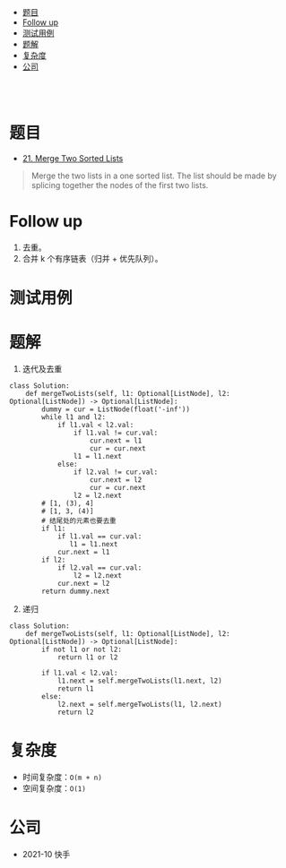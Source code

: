 - [题目](#题目)
- [Follow up](#follow-up)
- [测试用例](#测试用例)
- [题解](#题解)
- [复杂度](#复杂度)
- [公司](#公司)

</br></br>

# 题目
- [21. Merge Two Sorted Lists](https://leetcode.com/problems/merge-two-sorted-lists/)
> Merge the two lists in a one sorted list. The list should be made by splicing together the nodes of the first two lists.

# Follow up
1. 去重。
2. 合并 k 个有序链表（归并 + 优先队列）。

# 测试用例

# 题解
1. 迭代及去重
```
class Solution:
    def mergeTwoLists(self, l1: Optional[ListNode], l2: Optional[ListNode]) -> Optional[ListNode]:
        dummy = cur = ListNode(float('-inf'))
        while l1 and l2:
            if l1.val < l2.val:
                if l1.val != cur.val:
                    cur.next = l1
                    cur = cur.next
                l1 = l1.next
            else:
                if l2.val != cur.val:
                    cur.next = l2
                    cur = cur.next
                l2 = l2.next
        # [1, (3), 4]
        # [1, 3, (4)] 
        # 结尾处的元素也要去重 
        if l1:
            if l1.val == cur.val:
               l1 = l1.next
            cur.next = l1
        if l2:
            if l2.val == cur.val:
                l2 = l2.next
            cur.next = l2 
        return dummy.next
```
2. 递归
```
class Solution:
    def mergeTwoLists(self, l1: Optional[ListNode], l2: Optional[ListNode]) -> Optional[ListNode]:
        if not l1 or not l2:
            return l1 or l2
        
        if l1.val < l2.val:
            l1.next = self.mergeTwoLists(l1.next, l2)
            return l1
        else:
            l2.next = self.mergeTwoLists(l1, l2.next)
            return l2
```

# 复杂度
- 时间复杂度：`O(m + n)`
- 空间复杂度：`O(1)`

# 公司
- 2021-10 快手